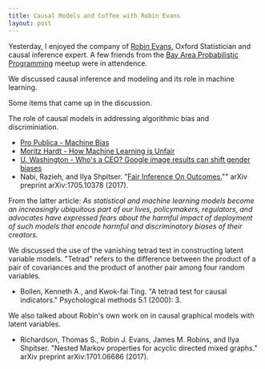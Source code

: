 ```yaml
---
title: Causal Models and Coffee with Robin Evans
layout: post
---
```


Yesterday, I enjoyed the company of [Robin Evans](http://www.stats.ox.ac.uk/~evans/), Oxford Statistician and causal inference expert.  A few friends from the [Bay Area Probabilistic Programming](https://www.meetup.com/Bay-Area-Probabilistic-Programming/events/241194856/) meetup were in attendence.  

We discussed causal inference and modeling and its role in machine learning.

Some items that came up in the discussion.

The role of causal models in addressing algorithmic bias and discriminiation.
* [Pro Publica - Machine Bias](https://www.propublica.org/article/machine-bias-risk-assessments-in-criminal-sentencing)
* [Moritz Hardt - How Machine Learning is Unfair](https://medium.com/@mrtz/how-big-data-is-unfair-9aa544d739de)
* [U. Washington - Who's a CEO? Google image results can shift gender biases](https://www.eurekalert.org/pub_releases/2015-04/uow-wac040915.php)
* Nabi, Razieh, and Ilya Shpitser. "[Fair Inference On Outcomes.](https://arxiv.org/abs/1705.10378)"" arXiv preprint arXiv:1705.10378 (2017).

From the latter article: _As statistical and machine learning models become an increasingly ubiquitous part of our lives, policymakers, regulators, and advocates have expressed fears about the harmful impact of deployment of such models that encode harmful and discriminatory biases of their creators._

We discussed the use of the vanishing tetrad test in constructing latent variable models.  "Tetrad" refers to the difference between the product of a pair of covariances and the product of another pair among four random variables.

* Bollen, Kenneth A., and Kwok-fai Ting. "A tetrad test for causal indicators." Psychological methods 5.1 (2000): 3.

We also talked about Robin's own work on in causal graphical models with latent variables.

* Richardson, Thomas S., Robin J. Evans, James M. Robins, and Ilya Shpitser. "Nested Markov properties for acyclic directed mixed graphs." arXiv preprint arXiv:1701.06686 (2017).